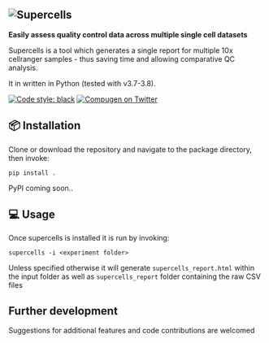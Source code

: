 ![Supercells](https://user-images.githubusercontent.com/9028967/122049119-b81ece00-cdea-11eb-9f13-9f09e20eb537.png)
---


**Easily assess quality control data across multiple single cell datasets**

Supercells is a tool which generates a single report for multiple 10x cellranger samples - thus saving time and allowing comparative QC analysis.

It in written in Python (tested with v3.7-3.8).

[![Code style: black](https://img.shields.io/badge/code%20style-black-000000.svg?style=flat-square)](https://github.com/ambv/black)
[![Compugen on Twitter](https://img.shields.io/twitter/follow/CompugenLtd.svg?style=social&label=Follow)](https://twitter.com/CompugenLtd
)<br /> 



## 📦  Installation

Clone or download the repository and navigate to the package directory, then invoke:

`pip install . `

PyPI coming soon.. 


## 💻  Usage

Once supercells is installed it is run by invoking:

`supercells -i <experiment folder>`

Unless specified otherwise it will generate `supercells_report.html` within the input folder as well as `supercells_report` folder containing the raw CSV files

## Further development
Suggestions for additional features and code contributions are welcomed
